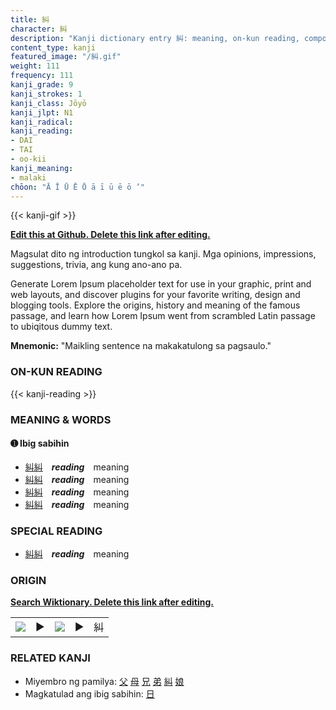 ```yaml
---
title: 糾
character: 糾
description: "Kanji dictionary entry 糾: meaning, on-kun reading, compounds, origin, related kanji"
content_type: kanji
featured_image: "/糾.gif"
weight: 111
frequency: 111
kanji_grade: 9
kanji_strokes: 1
kanji_class: Jōyō
kanji_jlpt: N1
kanji_radical: 
kanji_reading: 
- DAI
- TAI
- oo-kii
kanji_meaning:
- malaki
chōon: "Ā Ī Ū Ē Ō ā ī ū ē ō ’"
---
```

[//]: # (Don't edit the line below. Kanji animated GIF code is automatically generated.)
{{< kanji-gif >}}

[//]: # (Edit below this line.)

**[Edit this at Github. Delete this link after editing.](https://github.com/tim0g/tim/tree/main/content/kanji/糾/index.md)**

Magsulat dito ng introduction tungkol sa kanji. Mga opinions, impressions, suggestions, trivia, ang kung ano-ano pa.

Generate Lorem Ipsum placeholder text for use in your graphic, print and web layouts, and discover plugins for your favorite writing, design and blogging tools. Explore the origins, history and meaning of the famous passage, and learn how Lorem Ipsum went from scrambled Latin passage to ubiqitous dummy text.
 
**Mnemonic:** "Maikling sentence na makakatulong sa pagsaulo."

### ON-KUN READING

[//]: # (Don't edit the line below. ON-KUN READING code is automatically generated.)
{{< kanji-reading >}}

### MEANING & WORDS

#### ➊ **Ibig sabihin**
  - [糾](../糾)[糾](../糾)　***reading***　meaning
  - [糾](../糾)[糾](../糾)　***reading***　meaning
  - [糾](../糾)[糾](../糾)　***reading***　meaning
  - [糾](../糾)[糾](../糾)　***reading***　meaning

### SPECIAL READING
  - [糾](../糾)[糾](../糾)　***reading***　meaning

### ORIGIN

**[Search Wiktionary. Delete this link after editing.](https://wiktionary.org/wiki/糾)**
<table class="kanji-table"><tr><td>
<img src="60px-糾-bronze.svg.png">
</td><td>▶</td><td>
<img src="60px-糾-oracle.svg.png">
</td><td>▶</td>
<td class="kanji-origin">糾</td>
</tr></table>

### RELATED KANJI
- Miyembro ng pamilya: [父](../父) [母](../母) [兄](../兄) [弟](../弟) [糾](../糾) [娘](../娘)
- Magkatulad ang ibig sabihin: [日](../日)
